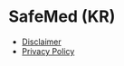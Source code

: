 # SafeMed (KR)

* [Disclaimer](./disclaimer/disclaimer.md)
* [Privacy Policy](./privacy/privacy.md)

